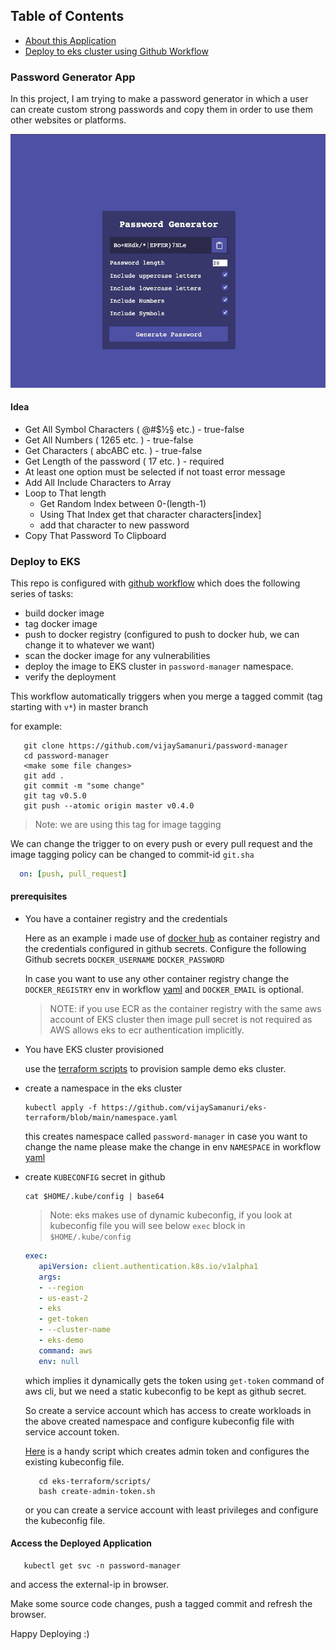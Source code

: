 ## Table of Contents

- [About this Application](#password-generator-app)
- [Deploy to eks cluster using Github Workflow](#deploy-to-eks)

### Password Generator App

In this project, I am trying to make a password generator in which a user can create custom strong passwords and copy them in order to use them other websites or platforms.

<p align="center">
  <img src="assets/pass-generator.gif" width="600">
</p>

#### Idea
- Get All Symbol Characters ( @#$½§ etc.) - true-false
- Get All Numbers ( 1265 etc. ) - true-false
- Get Characters ( abcABC etc. ) - true-false
- Get Length of the password ( 17 etc. ) - required
- At least one option must be selected if not toast error message
- Add All Include Characters to Array
- Loop to That length
  - Get Random Index between 0-(length-1)
  - Using That Index get that character characters[index]
  - add that character to new password
- Copy That Password To Clipboard

### Deploy to EKS

 This repo is configured with [github workflow](https://github.com/vijaySamanuri/password-manager/tree/master/.github/workflows) which does the following series of tasks:
 * build docker image
 * tag docker image
 * push to docker registry (configured to push to docker hub, we can change it to whatever we want)
 * scan the docker image for any vulnerabilities
 * deploy the image to EKS cluster in `password-manager` namespace.
 * verify the deployment
 
 This workflow automatically triggers when you merge a tagged commit (tag starting with `v*`) in master branch
 
 for example:
 
 ```shell
    git clone https://github.com/vijaySamanuri/password-manager
    cd password-manager
    <make some file changes>
    git add .
    git commit -m "some change"
    git tag v0.5.0
    git push --atomic origin master v0.4.0
  ```
  > Note: we are using this tag for image tagging
  
  We can change the trigger to on every push or every pull request and the image tagging policy can be changed to commit-id `git.sha` 
  ```yaml
    on: [push, pull_request]
  ```
 
 #### prerequisites
 
 * You have a container registry and the credentials
   
   Here as an example i made use of [docker hub](https://hub.docker.com/r/vijaysamanuri/password-manager/tags?page=1&ordering=last_updated) as container registry and the credentials configured in github secrets.
   Configure the following Github secrets
   `DOCKER_USERNAME`
   `DOCKER_PASSWORD`
   
   In case you want to use any other container registry change the `DOCKER_REGISTRY` env in workflow [yaml](https://github.com/vijaySamanuri/password-manager/blob/master/.github/workflows/main.yml) and `DOCKER_EMAIL` is optional.
 
   > NOTE: if you use ECR as the container registry with the same aws account of EKS cluster then image pull secret is not required as AWS allows eks to ecr authentication implicitly.
   
   
 * You have EKS cluster provisioned 
 
   use the [terraform scripts](https://github.com/vijaySamanuri/eks-terraform/blob/main/README.md) to provision sample demo eks cluster.
   
 * create a namespace in the eks cluster
   ```shell
   kubectl apply -f https://github.com/vijaySamanuri/eks-terraform/blob/main/namespace.yaml
   ```
   this creates namespace called `password-manager` in case you want to change the name please make the change in env `NAMESPACE` in  workflow [yaml](https://github.com/vijaySamanuri/password-manager/blob/master/.github/workflows/main.yml)
 
 * create `KUBECONFIG` secret in github
   ```shell
   cat $HOME/.kube/config | base64
   ```
   > Note: eks makes use of dynamic kubeconfig, if you look at kubeconfig file you will see below `exec` block in `$HOME/.kube/config`
   ```yaml
   exec:
      apiVersion: client.authentication.k8s.io/v1alpha1
      args:
      - --region
      - us-east-2
      - eks
      - get-token
      - --cluster-name
      - eks-demo
      command: aws
      env: null
   ```
   
   which implies it dynamically gets the token using `get-token` command of aws cli, but we need a static kubeconfig to be kept as github secret.
   
   So create a service account which has access to create workloads in the above created namespace and configure kubeconfig file with service account token.
   
   [Here](https://github.com/vijaySamanuri/eks-terraform/blob/main/scripts/create-admin-token.sh) is a handy script which creates admin token and configures the existing kubeconfig file.
   ```shell 
      cd eks-terraform/scripts/
      bash create-admin-token.sh
   ```
   or you can create a service account with least privileges and configure the kubeconfig file.


#### Access the Deployed Application

```shell
   kubectl get svc -n password-manager
```
and access the external-ip in browser.

Make some source code changes, push a tagged commit and refresh the browser.

Happy Deploying :)
   
  
